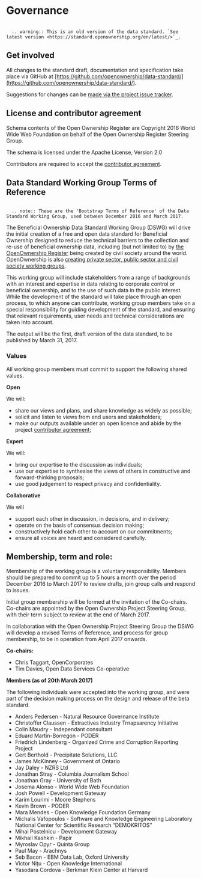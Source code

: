 Governance 
==========


```eval_rst

  .. warning:: This is an old version of the data standard. `See latest version <https://standard.openownership.org/en/latest/>`_.
```


## Get involved

All changes to the standard draft, documentation and specification take place via GitHub at [https://github.com/openownership/data-standard/](https://github.com/openownership/data-standard/).

Suggestions for changes can be [made via the project issue tracker](https://github.com/openownership/data-standard/issues).

## License and contributor agreement

Schema contents of the Open Ownership Register are Copyright 2016 World Wide Web Foundation on behalf of the Open Ownership Register Steering Group.

The schema is licensed under the Apache License, Version 2.0

Contributors are required to accept the [contributor agreement](https://github.com/openownership/data-standard/blob/master/CONTRIBUTING.md).

## Data Standard Working Group Terms of Reference

```eval_rst

  .. note:: These are the 'Bootstrap Terms of Reference' of the Data Standard Working Group, used between December 2016 and March 2017. 

```

The Beneficial Ownership Data Standard Working Group (DSWG) will drive the initial creation of a free and open data standard for Beneficial Ownership designed to reduce the technical barriers to the collection and re-use of beneficial ownership data, including (but not limited to) by [the OpenOwnership Register](http://openownership.org/) being created by civil society around the world.  OpenOwnership is also [creating private sector, public sector and civil society working groups](http://openownership.org/get-involved/).

This working group will include stakeholders from a range of backgrounds with an interest and expertise in data relating to corporate control or beneficial ownership, and to the use of such data in the public interest. While the development of the standard will take place through an open process, to which anyone can contribute, working group members take on a special responsibility for guiding development of the standard, and ensuring that relevant requirements, user needs and technical considerations are taken into account. 

The output will be the first, draft version of the data standard, to be published by March 31, 2017.

### Values

All working group members must commit to support the following shared values.

**Open**

We will:

* share our views and plans, and share knowledge as widely as possible;
* solicit and listen to views from end users and stakeholders;
* make our outputs available under an open licence and abide by the project [contributor agreement](https://github.com/openownership/data-standard/blob/master/CONTRIBUTING.md); 

**Expert**

We will:

* bring our expertise to the discussion as individuals;
* use our expertise to synthesise the views of others in constructive and forward-thinking proposals;
* use good judgement to respect privacy and confidentiality.

**Collaborative**

We will

* support each other in discussion, in decisions, and in delivery;
* operate on the basis of consensus decision making; 
* constructively hold each other to account on our commitments;
* ensure all voices are heard and considered carefully.

## Membership, term and role:

Membership of the working group is a voluntary responsibility. Members should be prepared to commit up to 5 hours a month over the period December 2016 to March 2017 to review drafts, join group calls and respond to issues. 

Initial group membership will be formed at the invitation of the Co-chairs. Co-chairs are appointed by the Open Ownership Project Steering Group, with their term subject to review at the end of March 2017.

In collaboration with the Open Ownership Project Steering Group the DSWG will develop a revised Terms of Reference, and process for group membership, to be in operation from April 2017 onwards. 

**Co-chairs:**

* Chris Taggart, OpenCorporates
* Tim Davies, Open Data Services Co-operative

**Members (as of 20th March 2017)**

The following individuals were accepted into the working group, and were part of the decision making process on the design and release of the beta standard. 

*   Anders  Pedersen    -   Natural Resource Governance Institute
*   Christoffer Claussen    -   Extractives Industry Trnapsarency Initiative
*   Colin   Maudry  -   Independant consultant
*   Eduard  Martín-Borregón -   PODER
*   Friedrich   Lindenberg  -   Organized Crime and Corruption Reporting Project
*   Gert    Berthold    -   Precipitate Solutions, LLC
*   James   McKinney    -   Government of Ontario
*   Jay Daley   -   NZRS Ltd
*   Jonathan    Stray   -   Columbia Journalism School
*   Jonathan    Gray    -   University of Bath
*   Josema  Alonso  -   World Wide Web Foundation
*   Josh    Powell  -   Development Gateway
*   Karim   Lourimi -   Moore Stephens
*   Kevin   Brown   -   PODER
*   Mara    Mendes  -   Open Knowledge Foundation Germany
*   Michalis    Vafopoulos  -   Software and Knowledge Engineering Laboratory National Center for Scientific Research “DEMOKRITOS”
*   Mihai   Postelnicu  -   Development Gateway
*   Mikhail Kashkin -   Papir
*   Myroslav    Opyr    -   Quinta Group
*   Paul    May -   Arachnys
*   Seb Bacon   -   EBM Data Lab, Oxford University
*   Victor  Nițu    -   Open Knowledge International
*   Yasodara    Cordova -   Berkman Klein Center at Harvard
